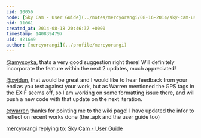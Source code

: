 ```yaml
---
cid: 10056
node: [Sky Cam - User Guide](../notes/mercyorangi/08-16-2014/sky-cam-user-guide)
nid: 11061
created_at: 2014-08-18 20:46:37 +0000
timestamp: 1408394797
uid: 421649
author: [mercyorangi](../profile/mercyorangi)
---
```


[@amysoyka](/profile/amysoyka), thats a very good suggestion right there! Will definitely incorporate the feature within the next 2 updates, much appreciated!

[@xvidun](/profile/xvidun), that would be great and I would like to hear feedback from your end as you test against your work, but as Warren mentioned the GPS tags in the EXIF seems off, so I am working on some formatting issue there, and will push a  new code with that update on the next iteration. 

[@warren](/profile/warren) thanks for pointing me to the wiki page! I have updated the infor to reflect on recent works done (the .apk and the user guide too)

[mercyorangi](../profile/mercyorangi) replying to: [Sky Cam - User Guide](../notes/mercyorangi/08-16-2014/sky-cam-user-guide)

